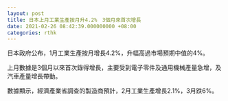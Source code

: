 ```yaml
---
layout: post
title: 日本上月工業生產按月升4.2%　3個月來首次增長
date: 2021-02-26 08:42:39.000000000 +08:00
categories: rthk
---
```


日本政府公布，1月工業生產按月增長4.2%，升幅高過市場預期中值的4%。

上月數據是3個月以來首次錄得增長，主要受到電子零件及通用機械產量急增，及汽車產量增長帶動。

數據顯示，經濟產業省調查的製造商預計，2月工業生產增長2.1%，3月跌6%。
